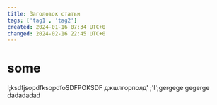 ```yaml
---
title: Заголовок статьи
tags: ['tag1', 'tag2']
created: 2024-01-16 07:34 UTC+0
changed: 2024-02-16 22:45 UTC+0
---
```

# some
l;ksdfjsopdfksopdfoSDFPOKSDF
джшлгорполд'
;'l';gergege
gegerge
dadadadad
